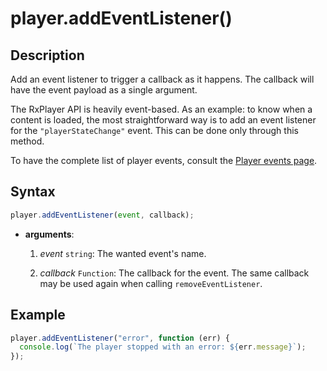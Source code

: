 # player.addEventListener()

## Description

Add an event listener to trigger a callback as it happens. The callback will
have the event payload as a single argument.

The RxPlayer API is heavily event-based. As an example: to know when a content
is loaded, the most straightforward way is to add an event listener for the
`"playerStateChange"` event. This can be done only through this method.

To have the complete list of player events, consult the [Player events
page](../Player_Events.md).

## Syntax

```js
player.addEventListener(event, callback);
```
  - **arguments**:

    1. _event_ `string`: The wanted event's name.

    2. _callback_ `Function`: The callback for the event.
       The same callback may be used again when calling `removeEventListener`.

## Example

```js
player.addEventListener("error", function (err) {
  console.log(`The player stopped with an error: ${err.message}`);
});
```
